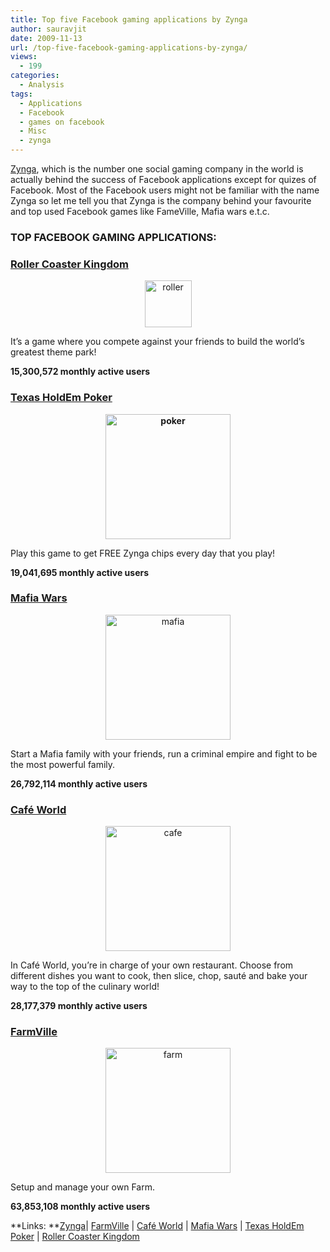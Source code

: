 ```yaml
---
title: Top five Facebook gaming applications by Zynga
author: sauravjit
date: 2009-11-13
url: /top-five-facebook-gaming-applications-by-zynga/
views:
  - 199
categories:
  - Analysis
tags:
  - Applications
  - Facebook
  - games on facebook
  - Misc
  - zynga
---
```

<a href="http://www.zynga.com" onclick="_gaq.push(['_trackEvent', 'outbound-article', 'http://www.zynga.com', 'Zynga']);" target="_blank">Zynga</a>, which is the number one social gaming company in the world is actually behind the success of Facebook applications except for quizes of Facebook. Most of the Facebook users might not be familiar with the name Zynga so let me tell you that Zynga is the company behind your favourite and top used Facebook games like FameVille, Mafia wars e.t.c.

### TOP FACEBOOK GAMING APPLICATIONS:

### <a href="http://www.facebook.com/apps/application.php?id=89771452035#/apps/application.php?v=info&id=89771452035" onclick="_gaq.push(['_trackEvent', 'outbound-article', 'http://www.facebook.com/apps/application.php?id=89771452035#/apps/application.php?v=info&id=89771452035', 'Roller Coaster Kingdom']);" >Roller Coaster Kingdom</a>

<p style="text-align: center">
  <img class="size-full  aligncenter wp-image-54208" src="http://cdn.devilsworkshop.org/files/2009/11/roller.gif" alt="roller" width="75" height="75" />
</p>

<a href="http://www.facebook.com/apps/application.php?id=89771452035#" onclick="_gaq.push(['_trackEvent', 'outbound-article', 'http://www.facebook.com/apps/application.php?id=89771452035#', '']);" ></a>

It&#8217;s a game where you compete against your friends to build the world&#8217;s greatest theme park!

**15,300,572 monthly active users**

### <a href="http://www.facebook.com/apps/application.php?id=2389801228&ref=search&sid=1043785484.825731809..1#/TexasHoldEmPoker?v=info&ref=search" onclick="_gaq.push(['_trackEvent', 'outbound-article', 'http://www.facebook.com/apps/application.php?id=2389801228&ref=search&sid=1043785484.825731809..1#/TexasHoldEmPoker?v=info&ref=search', 'Texas HoldEm Poker']);" ><strong>Texas HoldEm Poker</strong></a>

<p style="text-align: center">
  <strong><a href="http://www.facebook.com/apps/application.php?id=2389801228&ref=search&sid=1043785484.825731809..1#/TexasHoldEmPoker?v=info&ref=search" onclick="_gaq.push(['_trackEvent', 'outbound-article', 'http://www.facebook.com/apps/application.php?id=2389801228&ref=search&sid=1043785484.825731809..1#/TexasHoldEmPoker?v=info&ref=search', '']);" ><img class="size-full wp-image-523 aligncenter" src="http://cdn.devilsworkshop.org/files/2009/11/poker.jpg" alt="poker" width="200" height="200" /></a><br /> </strong>
</p>

Play this game to get FREE Zynga chips every day that you play!

**19,041,695 monthly active users**

### <a href="http://www.facebook.com/apps/application.php?id=10979261223&ref=search&sid=1043785484.3987743584..1" onclick="_gaq.push(['_trackEvent', 'outbound-article', 'http://www.facebook.com/apps/application.php?id=10979261223&ref=search&sid=1043785484.3987743584..1', 'Mafia Wars']);" >Mafia Wars</a>

<p style="text-align: center">
  <a href="http://www.facebook.com/apps/application.php?id=10979261223&ref=search&sid=1043785484.3987743584..1" onclick="_gaq.push(['_trackEvent', 'outbound-article', 'http://www.facebook.com/apps/application.php?id=10979261223&ref=search&sid=1043785484.3987743584..1', '']);" ><img class="size-full wp-image-524 aligncenter" src="http://cdn.devilsworkshop.org/files/2009/11/mafia.jpg" alt="mafia" width="200" height="200" /></a>
</p>

Start a Mafia family with your friends, run a criminal empire and fight to be the most powerful family.

**26,792,114 monthly active users**

### <a href="http://www.facebook.com/apps/application.php?id=101539264719&ref=search&sid=1043785484.825731809..1#/cafeworld?v=info&ref=search" onclick="_gaq.push(['_trackEvent', 'outbound-article', 'http://www.facebook.com/apps/application.php?id=101539264719&ref=search&sid=1043785484.825731809..1#/cafeworld?v=info&ref=search', 'Café World']);" >Café World</a>

<p style="text-align: center">
  <a href="http://www.facebook.com/apps/application.php?id=101539264719&ref=search&sid=1043785484.825731809..1#/cafeworld?v=info&ref=search" onclick="_gaq.push(['_trackEvent', 'outbound-article', 'http://www.facebook.com/apps/application.php?id=101539264719&ref=search&sid=1043785484.825731809..1#/cafeworld?v=info&ref=search', '']);" ><img class="size-full wp-image-525 aligncenter" src="http://cdn.devilsworkshop.org/files/2009/11/cafe.jpg" alt="cafe" width="200" height="200" /></a>
</p>

In Café World, you&#8217;re in charge of your own restaurant. Choose from different dishes you want to cook, then slice, chop, sauté and bake your way to the top of the culinary world!

**28,177,379 monthly active users**

### <a href="http://www.facebook.com/apps/application.php?id=102452128776&ref=search&sid=1043785484.4063369606..1#/FarmVille?v=info&ref=search" onclick="_gaq.push(['_trackEvent', 'outbound-article', 'http://www.facebook.com/apps/application.php?id=102452128776&ref=search&sid=1043785484.4063369606..1#/FarmVille?v=info&ref=search', 'FarmVille']);" >FarmVille</a>

<p style="text-align: center">
  <a href="http://www.facebook.com/apps/application.php?id=102452128776&ref=search&sid=1043785484.4063369606..1#/FarmVille?v=info&ref=search" onclick="_gaq.push(['_trackEvent', 'outbound-article', 'http://www.facebook.com/apps/application.php?id=102452128776&ref=search&sid=1043785484.4063369606..1#/FarmVille?v=info&ref=search', '']);" ><img class="size-full wp-image-526 aligncenter" src="http://cdn.devilsworkshop.org/files/2009/11/farm.jpg" alt="farm" width="200" height="200" /></a>
</p>

Setup and manage your own Farm.

**63,853,108 monthly active users**

**Links: **<a href="http://www.zynga.com/" onclick="_gaq.push(['_trackEvent', 'outbound-article', 'http://www.zynga.com/', 'Zynga']);" target="_blank">Zynga</a>| <a href="http://www.facebook.com/apps/application.php?id=102452128776&ref=search&sid=1043785484.4063369606..1#/FarmVille?v=info&ref=search" onclick="_gaq.push(['_trackEvent', 'outbound-article', 'http://www.facebook.com/apps/application.php?id=102452128776&ref=search&sid=1043785484.4063369606..1#/FarmVille?v=info&ref=search', 'FarmVille']);" >FarmVille</a> | <a href="http://www.facebook.com/apps/application.php?id=101539264719&ref=search&sid=1043785484.825731809..1#/cafeworld?v=info&ref=search" onclick="_gaq.push(['_trackEvent', 'outbound-article', 'http://www.facebook.com/apps/application.php?id=101539264719&ref=search&sid=1043785484.825731809..1#/cafeworld?v=info&ref=search', 'Café World']);" >Café World</a> | <a href="http://www.facebook.com/apps/application.php?id=10979261223&ref=search&sid=1043785484.3987743584..1" onclick="_gaq.push(['_trackEvent', 'outbound-article', 'http://www.facebook.com/apps/application.php?id=10979261223&ref=search&sid=1043785484.3987743584..1', 'Mafia Wars']);" >Mafia Wars</a> | <a href="http://www.facebook.com/apps/application.php?id=2389801228&ref=search&sid=1043785484.825731809..1#/TexasHoldEmPoker?v=info&ref=search" onclick="_gaq.push(['_trackEvent', 'outbound-article', 'http://www.facebook.com/apps/application.php?id=2389801228&ref=search&sid=1043785484.825731809..1#/TexasHoldEmPoker?v=info&ref=search', 'Texas HoldEm Poker']);" >Texas HoldEm Poker</a> | <a href="http://www.facebook.com/apps/application.php?id=89771452035#/apps/application.php?v=info&id=89771452035" onclick="_gaq.push(['_trackEvent', 'outbound-article', 'http://www.facebook.com/apps/application.php?id=89771452035#/apps/application.php?v=info&id=89771452035', 'Roller Coaster Kingdom']);" >Roller Coaster Kingdom</a>

